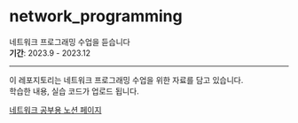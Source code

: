 # network_programming

네트워크 프로그래밍 수업을 듣습니다  
**기간**: 2023.9 - 2023.12

---

이 레포지토리는 네트워크 프로그래밍 수업을 위한 자료를 담고 있습니다.  
학습한 내용, 실습 코드가 업로드 됩니다.  

  [네트워크 공부용 노션 페이지]((https://scandalous-sense-9f7.notion.site/03a29f701afa465ca0c3651c7cfe07ab)https://scandalous-sense-9f7.notion.site/03a29f701afa465ca0c3651c7cfe07ab)
